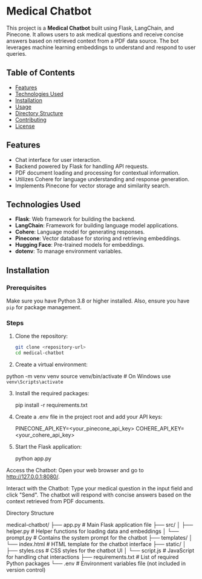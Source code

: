 # Medical Chatbot

This project is a **Medical Chatbot** built using Flask, LangChain, and Pinecone. It allows users to ask medical questions and receive concise answers based on retrieved context from a PDF data source. The bot leverages machine learning embeddings to understand and respond to user queries.

## Table of Contents

- [Features](#features)
- [Technologies Used](#technologies-used)
- [Installation](#installation)
- [Usage](#usage)
- [Directory Structure](#directory-structure)
- [Contributing](#contributing)
- [License](#license)

## Features

- Chat interface for user interaction.
- Backend powered by Flask for handling API requests.
- PDF document loading and processing for contextual information.
- Utilizes Cohere for language understanding and response generation.
- Implements Pinecone for vector storage and similarity search.

## Technologies Used

- **Flask**: Web framework for building the backend.
- **LangChain**: Framework for building language model applications.
- **Cohere**: Language model for generating responses.
- **Pinecone**: Vector database for storing and retrieving embeddings.
- **Hugging Face**: Pre-trained models for embeddings.
- **dotenv**: To manage environment variables.

## Installation

### Prerequisites

Make sure you have Python 3.8 or higher installed. Also, ensure you have `pip` for package management.

### Steps

1. Clone the repository:

   ```bash
   git clone <repository-url>
   cd medical-chatbot
2. Create a virtual environment:

  python -m venv venv
  source venv/bin/activate  # On Windows use `venv\Scripts\activate`

3. Install the required packages:

   pip install -r requirements.txt

4.  Create a .env file in the project root and add your API keys:

    PINECONE_API_KEY=<your_pinecone_api_key>
    COHERE_API_KEY=<your_cohere_api_key>
    
5.  Start the Flask application:

    python app.py

Access the Chatbot: Open your web browser and go to http://127.0.0.1:8080/.

Interact with the Chatbot: Type your medical question in the input field and click "Send". The chatbot will respond with concise answers based on the context retrieved from PDF documents.

Directory Structure

medical-chatbot/
├── app.py                     # Main Flask application file
├── src/
│   ├── helper.py              # Helper functions for loading data and embeddings
│   └── prompt.py              # Contains the system prompt for the chatbot
├── templates/
│   └── index.html             # HTML template for the chatbot interface
├── static/
│   ├── styles.css             # CSS styles for the chatbot UI
│   └── script.js              # JavaScript for handling chat interactions
├── requirements.txt           # List of required Python packages
└── .env                       # Environment variables file (not included in version control)


